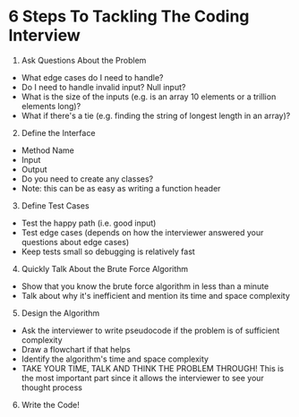 # 6 Steps To Tackling The Coding Interview

1. Ask Questions About the Problem
- What edge cases do I need to handle?
- Do I need to handle invalid input?  Null input?
- What is the size of the inputs (e.g. is an array 10 elements or a trillion elements long)? 
- What if there's a tie (e.g. finding the string of longest length in an array)?

2. Define the Interface
- Method Name
- Input
- Output
- Do you need to create any classes?
- Note: this can be as easy as writing a function header

3. Define Test Cases
- Test the happy path (i.e. good input)
- Test edge cases (depends on how the interviewer answered your questions about edge cases)
- Keep tests small so debugging is relatively fast

4. Quickly Talk About the Brute Force Algorithm
- Show that you know the brute force algorithm in less than a minute
- Talk about why it's inefficient and mention its time and space complexity

5. Design the Algorithm
- Ask the interviewer to write pseudocode if the problem is of sufficient complexity
- Draw a flowchart if that helps
- Identify the algorithm's time and space complexity
- TAKE YOUR TIME, TALK AND THINK THE PROBLEM THROUGH!  This is the most important part since it allows the interviewer to see your thought process

6. Write the Code!